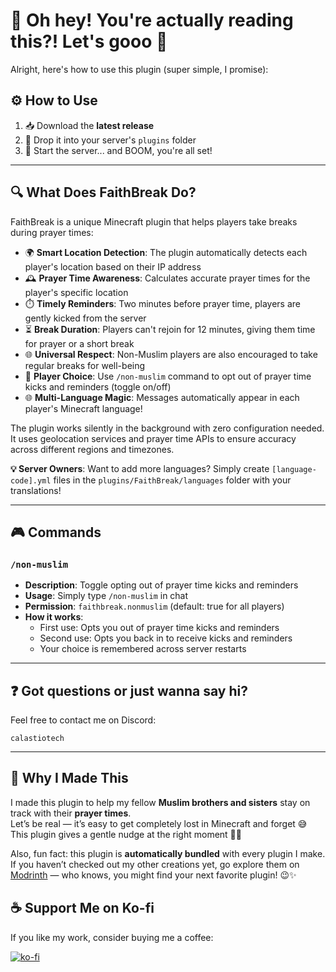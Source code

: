 # 📖 Oh hey! You're actually reading this?! Let's gooo 🎉

Alright, here's how to use this plugin (super simple, I promise):

## ⚙️ How to Use
1. 📥 Download the **latest release**
2. 📂 Drop it into your server's `plugins` folder
3. 🚀 Start the server... and BOOM, you're all set!

---

## 🔍 What Does FaithBreak Do?

FaithBreak is a unique Minecraft plugin that helps players take breaks during prayer times:

- 🌍 **Smart Location Detection**: The plugin automatically detects each player's location based on their IP address
- 🕰️ **Prayer Time Awareness**: Calculates accurate prayer times for the player's specific location
- ⏱️ **Timely Reminders**: Two minutes before prayer time, players are gently kicked from the server
- ⏳ **Break Duration**: Players can't rejoin for 12 minutes, giving them time for prayer or a short break
- 🌐 **Universal Respect**: Non-Muslim players are also encouraged to take regular breaks for well-being
- 🎯 **Player Choice**: Use `/non-muslim` command to opt out of prayer time kicks and reminders (toggle on/off)
- 🌐 **Multi-Language Magic**: Messages automatically appear in each player's Minecraft language!

The plugin works silently in the background with zero configuration needed. It uses geolocation services and prayer time APIs to ensure accuracy across different regions and timezones.

**💡 Server Owners**: Want to add more languages? Simply create `[language-code].yml` files in the `plugins/FaithBreak/languages` folder with your translations!

---

## 🎮 Commands

### `/non-muslim`
- **Description**: Toggle opting out of prayer time kicks and reminders
- **Usage**: Simply type `/non-muslim` in chat
- **Permission**: `faithbreak.nonmuslim` (default: true for all players)
- **How it works**: 
  - First use: Opts you out of prayer time kicks and reminders
  - Second use: Opts you back in to receive kicks and reminders
  - Your choice is remembered across server restarts

---

## ❓ Got questions or just wanna say hi?

Feel free to contact me on Discord:
```
calastiotech
```

---

## 🙏 Why I Made This

I made this plugin to help my fellow **Muslim brothers and sisters** stay on track with their **prayer times**.  
Let’s be real — it’s easy to get completely lost in Minecraft and forget 😅  
This plugin gives a gentle nudge at the right moment 🕌⏰

Also, fun fact: this plugin is **automatically bundled** with every plugin I make.  
If you haven’t checked out my other creations yet, go explore them on [Modrinth](https://modrinth.com/user/CalastioTech) — who knows, you might find your next favorite plugin! 😉✨

## ☕ Support Me on Ko-fi

If you like my work, consider buying me a coffee:

[![ko-fi](https://ko-fi.com/img/githubbutton_sm.svg)](https://ko-fi.com/calastiotech)
